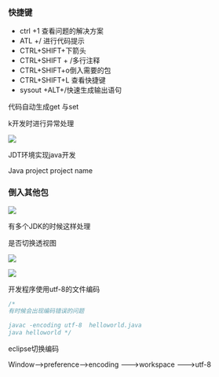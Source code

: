 

### 快捷键

* ctrl +1 查看问题的解决方案
* ATL +/  进行代码提示
* CTRL+SHIFT+下箭头
* CTRL+SHIFT + /多行注释
* CTRL+SHIFT+o倒入需要的包
* CTRL+SHIFT+L 查看快捷键
* sysout +ALT+/快速生成输出语句

代码自动生成get 与set



k开发时进行异常处理

![](https://gitee.com/muyinchuan/images/raw/master/img/20200621044318.png)







JDT环境实现java开发

Java project
project name

### **倒入其他包**

![](https://gitee.com/muyinchuan/images/raw/master/img/20200621044933.png)













有多个JDK的时候这样处理

是否切换透视图

![](https://gitee.com/muyinchuan/images/raw/master/img/20200621042055.png)

![](https://gitee.com/muyinchuan/images/raw/master/img/20200621042208.png)

开发程序使用utf-8的文件编码



```java
/*
有时候会出现编码错误的问题

javac -encoding utf-8  helloworld.java
java helloworld */
```



eclipse切换编码

Window-->preference—>encoding --->workspace --->utf-8